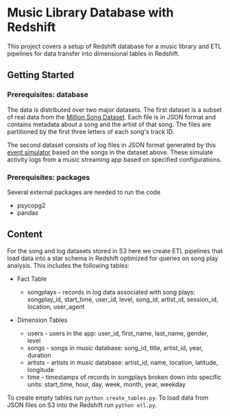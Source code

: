 # Music Library Database with Redshift

This project covers a setup of Redshift database for a music library and ETL pipelines for data transfer into dimensional tables in Redshift.

## Getting Started

### Prerequisites: database

The data is distributed over two major datasets. The first dataset is a subset of real data from the [Million Song Dataset](http://millionsongdataset.com/). Each file is in JSON format and contains metadata about a song and the artist of that song. The files are partitioned by the first three letters of each song's track ID. 

The second dataset consists of log files in JSON format generated by this [event simulator](https://github.com/Interana/eventsim) based on the songs in the dataset above. These simulate activity logs from a music streaming app based on specified configurations.

### Prerequisites: packages

Several external packages are needed to run the code

* psycopg2
* pandas

## Content

For the song and log datasets stored in S3 here we create ETL pipelines that load data into a star schema in Redshift
optimized for queries on song play analysis. 
This includes the following tables:

* Fact Table

    * songplays - records in log data associated with song plays: 
    songplay_id, start_time, user_id, level, song_id, artist_id, session_id, location, user_agent

* Dimension Tables

    * users - users in the app:
    user_id, first_name, last_name, gender, level
    * songs - songs in music database:
    song_id, title, artist_id, year, duration
    * artists - artists in music database:
    artist_id, name, location, latitude, longitude
    * time - timestamps of records in songplays broken down into specific units:
        start_time, hour, day, week, month, year, weekday

To create empty tables run `python create_tables.py`. To load data from JSON files on S3 into the Redshift run `python etl.py`. 
